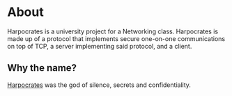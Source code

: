 # About
Harpocrates is a university project for a Networking class. Harpocrates is made up of a protocol that implements secure one-on-one communications on top of TCP, a server implementing said protocol, and a client.

## Why the name?
[Harpocrates](https://en.wikipedia.org/wiki/Harpocrates) was the god of silence, secrets and confidentiality.
